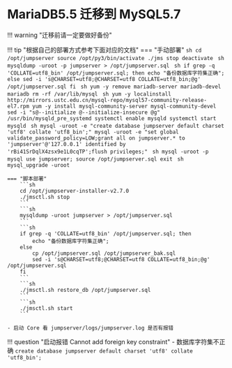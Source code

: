 # MariaDB5.5 迁移到 MySQL5.7

!!! warning "迁移前请一定要做好备份"

!!! tip "根据自己的部署方式参考下面对应的文档"
    === "手动部署"
        ```sh
        cd /opt/jumpserver
        source /opt/py3/bin/activate
        ./jms stop
        deactivate
        ```
        ```sh
        mysqldump -uroot -p jumpserver > /opt/jumpserver.sql
        ```
        ```sh
        if grep -q 'COLLATE=utf8_bin' /opt/jumpserver.sql; then
            echo "备份数据库字符集正确";
        else
            sed -i 's@CHARSET=utf8;@CHARSET=utf8 COLLATE=utf8_bin;@g' /opt/jumpserver.sql
        fi
        ```
        ```sh
        yum -y remove mariadb-server mariadb-devel mariadb
        rm -rf /var/lib/mysql
        ```
        ```sh
        yum -y localinstall http://mirrors.ustc.edu.cn/mysql-repo/mysql57-community-release-el7.rpm
        yum -y install mysql-community-server mysql-community-devel
        sed -i "s@--initialize @--initialize-insecure @g" /usr/bin/mysqld_pre_systemd
        systemctl enable mysqld
        systemctl start mysqld
        ```
        ```sh
        mysql -uroot -e "create database jumpserver default charset 'utf8' collate 'utf8_bin';"
        mysql -uroot -e "set global validate_password_policy=LOW;grant all on jumpserver.* to 'jumpserver'@'127.0.0.1' identified by 'rBi41SrDqlX4zsx9e1L0cqTP';flush privileges;"
        ```
        ```sh
        mysql -uroot -p
        ```
        ```mysql
        use jumpserver;
        source /opt/jumpserver.sql
        exit
        ```
        ```sh
        mysql_upgrade -uroot
        ```

    === "脚本部署"
        ```sh
        cd /opt/jumpserver-installer-v2.7.0
        ./jmsctl.sh stop
        ```
        ```sh
        mysqldump -uroot jumpserver > /opt/jumpserver.sql
        ```
        ```sh
        if grep -q 'COLLATE=utf8_bin' /opt/jumpserver.sql; then
            echo "备份数据库字符集正确";
        else
            cp /opt/jumpserver.sql /opt/jumpserver_bak.sql
            sed -i 's@CHARSET=utf8;@CHARSET=utf8 COLLATE=utf8_bin;@g' /opt/jumpserver.sql
        fi
        ```
        ```sh
        ./jmsctl.sh restore_db /opt/jumpserver.sql
        ```
        ```sh
        ./jmsctl.sh start
        ```

    - 启动 Core 看 jumpserver/logs/jumpserver.log 是否有报错

!!! question "启动报错 Cannot add foreign key constraint"
    - 数据库字符集不正确
    ```
    create database jumpserver default charset 'utf8' collate 'utf8_bin';
    ```
